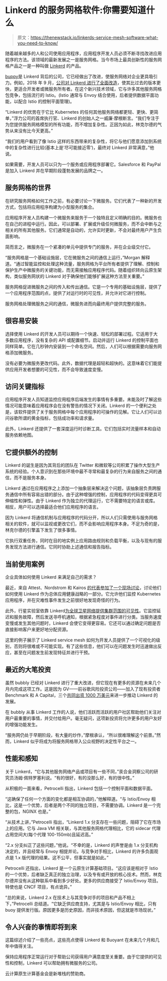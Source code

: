 # Linkerd 的服务网格软件:你需要知道什么

> 原文：<https://thenewstack.io/linkerds-service-mesh-software-what-you-need-to-know/>

随着越来越多的人和公司使用应用程序，应用程序开发人员必须不断寻找改进应用程序的方法。该领域的最新发展之一是服务网格。当今市场上最具创新性的服务网格产品之一是一种叫做 [Linkerd](https://linkerd.io/) 的产品。

[buppy](https://buoyant.io/)是 Linkerd 背后的公司，它已经做出了改进，使服务网络对企业更具吸引力。例如，2018 年 9 月，[公司对 Linkerd 进行了全面改造](https://thenewstack.io/buoyant-overhauls-linkerd-moves-to-a-simpler-service-mesh-model/)，使其比过去的版本更快，更适合开发者或微服务所有者。在这个新兴技术领域，它与许多其他服务网格包竞争，包括流行的 Istio。(Istio 通常与 Envoy 结合使用，后者提供数据平面功能，以配合 Istio 的控制平面管理)。

“Linkerd 的优势在于它比 Kubernetes 的任何其他服务网络都更轻、更快、更简单，”浮力公司的首席执行官、Linkerd 的创始人之一威廉·摩根断言。“我们专注于为您提供服务网格模型的所有功能，而不增加复杂性。正因为如此，林克尔德的气势从来没有比今天更高。”

“我们的用户看到了像 Istio 这样的东西带来的复杂性，将它与他们愿意添加到系统中的复杂性进行比较(基本上是‘尽可能接近零’)，最终对 Linkerd 非常满意，”他说。

如果需要，开发人员可以只为一个服务或应用程序部署它。Salesforce 和 PayPal 是加入 Linkerd 并在早期阶段蓬勃发展的品牌之一。

## 服务网格的世界

在研究服务网格如何工作之前，有必要讨论一下微服务。它们代表了一种新的开发方式，包括将应用程序构建为小型服务的集合。

应用程序开发人员构建一个微服务来服务于一个独特且定义明确的目的。微服务也在自己的进程中运行。因此，可以部署、扩展或升级任何微服务，而不会中断与之相关的所有其他服务。它们通常是自动的，允许实时更新，不会对最终用户产生负面影响。

简而言之，微服务在一个紧凑的单元中提供专门的服务，并在企业级交付它。

“服务网格是一个基础设施层，它在微服务之间的通信上运行，”Morgan 解释道。“通过智能监控和处理这种流量，服务网格为平台所有者提供了理解、控制和保护生产中微服务的关键功能，而无需接触应用程序代码。随着组织转向云原生架构，类似服务网状的 Linkerd 对于确保他们能够扩展这种方法至关重要。”

服务网格促进微服务之间的传入和传出通信。它是一个专用的基础设施层，提供了一个应用程序范围的点，提供了对运行时的可见性，并允许对它进行控制。

服务网格处理微服务之间的通信，微服务进而向最终用户提供完整的服务。

## 很容易安装

选择使用 Linkerd 的开发人员可以期待一个快速、轻松的部署过程。它适用于大多数应用程序，没有复杂的 API 或配置细节。启动并运行 Linkerd 的控制平面也同样简单。它在几秒钟内安装到一个命名空间。然后，人们可以根据需要向服务网格添加微服务。

没有必要为微服务更改代码。此外，数据代理是超轻和超快的。这意味着它们能提供应用开发者想要的可见性，而不会导致速度变慢。

## 访问关键指标

应用程序开发人员知道监控应用程序后端发生的事情有多重要。未能及时了解这些情况可能意味着应用程序会在没有警告的情况下关闭。Linkerd 的一个便利之处是，该软件提供了关于服务网格中每个应用程序的可操作的见解。它让人们可以访问谷歌所谓的黄金指标，包括成功率和请求量。

此外，Linkerd 还提供了一套深度运行时诊断工具。它们包括实时流量样本和自动服务依赖地图。

## 它提供额外的控制

Linkerd 的诞生是因为其背后的团队在 Twitter 和微软等公司积累了操作大型生产系统的经验。个人意识到在那些环境中最不寻常和最复杂的行为来自服务之间的通信，而不是服务本身。

Linkerd 通过在应用程序之上添加一个抽象层来解决这个问题，该抽象层负责跨服务通信中所有容易出错的部分。由于这种增强的控制，应用程序的代码变得更具可伸缩性和弹性。由于 Linkerd 作为独立的代理运行，它不需要特定的语言或库。相反，用户可以选择最适合他们应用程序的语言。

因为 Linkerd 将通信机制与应用程序的代码分开，所以人们只需使用与服务网格相关的软件，就可以监视或更改它们，而不会影响应用程序本身。不足为奇的是，林克尔德的引擎盖下发生了很多事情。

它执行双重任务，同时在目的地实例上应用路由规则和负载平衡，以及与现有的服务发现方法进行通信。它同时协助上述通信和报告指标。

## 当前使用案例

企业具体如何使用 Linkerd 来满足自己的需求？

最近，来自 Attest、Nordstrom 和 Kairos [的代表参加了一个现场讨论](https://buoyant.io/resources/nordstrom-kairos-and-attest-share-application-monitoring-best-practices-with-linkerd/)，讨论他们如何使用 Linkerd 作为总体应用健康战略的一部分。它允许他们监控 Kubernetes 应用程序，并在灾难性事件发生之前很好地发现奇怪的行为。

此外，行星实验室依靠 Linkerd[为全球卫星网络提供集群范围的可见性](https://buoyant.io/resources/kubecon-2018-na-talk-how-planet-labs-uses-linkerd-for-monitoring-satellite-data/)。它监控延迟和服务故障，然后发送寻呼机通知，根据紧急程度对事件进行分类。当服务速度变慢或发生其他问题时，Linkerd 会使它变得更容易。它还可以通过确定问题是否直接影响客户来更好地分配资源。

这里的例子展示了 Linkerd service mesh 如何为开发人员提供了一个可视化的级别，否则将很难或不可能实现。有了这些信息，他们可以在问题发生时迅速做出反应，甚至在问题发生前发现特征并进行干预。

## 最近的大笔投资

虽然 bubbly 已经对 Linkerd 进行了重大改进，但它现在有更多的资源在未来几个月内完成这项工作。这是因为 GV——前谷歌风险投资公司——加入了现有投资者 Benchmark 和 A Capital，三个[共同出资 1000 万美元](https://buoyant.io/2019/03/14/welcome-to-the-linkerd-party-google-ventures/)来进一步推动 Linkerd 的发展。

在 bubbly 从事 Linkerd 工作的人说，他们活跃而活跃的用户社区帮助他们关注对用户最重要的事情，并交付给用户。毫无疑问，这项新投资将允许更多的用户友好的增强功能发生。

“服务网仍处于早期阶段，有大量的炒作，”摩根承认，“所以很难理解这个前景。”然而，Linkerd 似乎将成为将服务网格带入公众视野的决定性平台之一。

## 性能和感知

关于 Linkerd，“它与其他服务网络产品或项目有一些不同，”汞合金洞察公司的研究员汤姆·佩特罗塞利说。“有的很好，有的没那么好，有的很中性。”

从积极的一面来看，Petrocelli 指出，Linkerd 包括一个控制平面和数据平面。

“这确保了任何一个方面的变化都是相互协调的，”他解释道。“与 Istio/Envoy 相比，这是一个优势，后者是两个不同的独立项目，不需要协调。Linkerd 是一个完整的包，NGINX 也是。”

“从技术上讲，”Petrocelli 指出，“Linkerd 1.x 分支存在一些问题，阻碍了它在市场上的应用。它与 Java VM 相关联，与其他服务网格代理相比，它的 sidecar 代理占用空间大(每个代理 100-150mb)且延迟高。”

“2.x 分支纠正了这些问题，”他说。“不幸的是，Linkerd 的声誉是由 1.x 分支机构决定的，并且经常与 Envoy 相提并论。与竞争对手相比，Linkerd 的许多负面观点是 1.x 版代理的结果。这不公平，但事实就是如此。”

Petrocelli 还指出，Linkerd 是一个云原生计算基础项目。“这应该是相对于 Istio 的一个优势，后者缺乏真正的独立治理，以及专有或开放的核心技术。然而，林克尔德并没有从这种联系中看到多少好处。更多的供应商接受了 Istio/Envoy 项目。特使也是 CNCF 项目，有点诡异。”

“总的来说，Linkerd 2.x 在技术上与其竞争对手的项目和产品不相上下，”Petrocelli 总结道。“它缺乏供应商支持，尤其是与 Istio/Envoy 相比，只有 buoy 提供发行版。原因更多是历史原因，而非技术原因，但这就是市场现状。”

## 令人兴奋的事情即将到来

这篇综述介绍了一些亮点，这些亮点使得 Linkerd 和 Buoyant 在未来几个月和几年中值得关注。

保持应用程序正常运行对于帮助公司获得用户满意度至关重要。由于它提供的可见性和控制，Linkerd 可以帮助拥有微服务的公司。

云计算原生计算基金会是新堆栈的赞助商。

<svg xmlns:xlink="http://www.w3.org/1999/xlink" viewBox="0 0 68 31" version="1.1"><title>Group</title> <desc>Created with Sketch.</desc></svg>